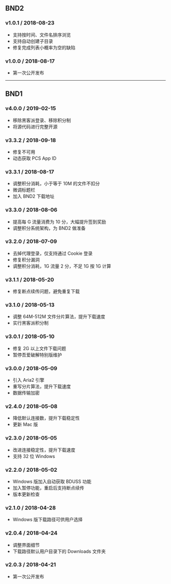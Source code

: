 ## BND2

### v1.0.1 / 2018-08-23

* 支持按时间、文件名排序浏览
* 支持自动创建子目录
* 修复完成列表小概率为空的缺陷

### v1.0.0 / 2018-08-17

* 第一次公开发布

---

## BND1

### v4.0.0 / 2019-02-15

* 移除黑客派登录、移除积分制
* 将源代码进行完整开源

### v3.3.2 / 2018-09-18

* 修复不可用
* 动态获取 PCS App ID

### v3.3.1 / 2018-08-17

* 调整积分消耗，小于等于 10M 的文件不扣分
* 微调标题栏
* 加入 BND2 下载地址

### v3.3.0 / 2018-08-06

* 提高每 G 流量消费为 10 分，大幅提升签到奖励
* 调整积分系统架构，为 BND2 做准备

### v3.2.0 / 2018-07-09

* 去掉代理登录，仅支持通过 Cookie 登录
* 修复积分漏洞
* 调整积分消耗，1G 流量 2 分，不足 1G 按 1G 计算

### v3.1.1 / 2018-05-20

* 修复断点续传问题，避免重复下载

### v3.1.0 / 2018-05-13

* 调整 64M-512M 文件分片算法，提升下载速度
* 实行黑客派积分制

### v3.0.1 / 2018-05-10

* 修复 2G 以上文件下载问题
* 暂停吾爱破解特别版维护

### v3.0.0 / 2018-05-09

* 引入 Aria2 引擎
* 重写分片算法，提升下载速度
* 数据传输加密

### v2.4.0 / 2018-05-08

* 降低默认连接数，提升下载稳定性
* 更新 Mac 版

### v2.3.0 / 2018-05-05

* 改进连接稳定性，提升下载速度
* 支持 32 位 Windows

### v2.2.0 / 2018-05-02

* Windows 版加入自动获取 BDUSS 功能
* 加入暂停功能，重启后支持断点续传
* 版本更新检查

### v2.1.0 / 2018-04-28

* Windows 版下载路径可供用户选择

### v2.0.4 / 2018-04-24

* 调整界面细节
* 下载路径默认用户目录下的 Downloads 文件夹

### v2.0.3 / 2018-04-21

* 第一次公开发布
